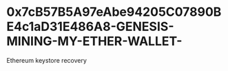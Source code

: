 # 0x7cB57B5A97eAbe94205C07890BE4c1aD31E486A8-GENESIS-MINING-MY-ETHER-WALLET-
Ethereum keystore recovery 
